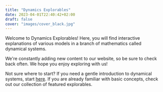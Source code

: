 ```yaml
---
title: "Dynamics Explorables"
date: 2023-04-01T22:40:42+02:00
draft: false
cover: "images/cover_black.jpg"
---
```


Welcome to Dynamics Explorables! Here, you will find interactive explanations of various models in a branch of mathematics called dynamical systems. 

We're constantly adding new content to our website, so be sure to check back often. We hope you enjoy exploring with us!

Not sure where to start? If you need a gentle introduction to dynamical systems, start [here](/posts/my-first-post). If you are already familiar with basic concepts, check out our collection of featured explorables. 